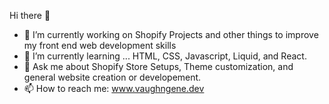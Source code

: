 Hi there 👋

- 🔭 I’m currently working on Shopify Projects and other things to improve my front end web development skills
- 🌱 I’m currently learning ... HTML, CSS, Javascript, Liquid, and React.
- 💬 Ask me about Shopify Store Setups, Theme customization, and general website creation or developement.
- 📫 How to reach me: www.vaughngene.dev
